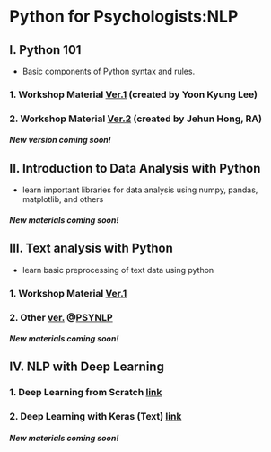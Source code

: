 # Python for Psychologists:NLP

## I. Python 101

- Basic components of Python syntax and rules.

### 1. Workshop Material [Ver.1](https://github.com/yoonlee78/pythonbootcamp) (created by Yoon Kyung Lee)

### 2. Workshop Material [Ver.2](https://github.com/jehunprxzxc/PY-BOOTCAMP2019) (created by Jehun Hong, RA)

#### _New version coming soon!_

## II. Introduction to Data Analysis with Python

- learn important libraries for data analysis using numpy, pandas, matplotlib, and others

#### _New materials coming soon!_

## III. Text analysis with Python

- learn basic preprocessing of text data using python

### 1. Workshop Material [Ver.1](https://github.com/yoonlee78/textmining)

### 2. Other [ver.](https://github.com/psynlp/Training-and-Techniques/tree/master/0704/NLP_Intro) @[PSYNLP](https://github.com/psynlp/Training-and-Techniques/blob/master/README.md) 

#### _New materials coming soon!_

## IV. NLP with Deep Learning

### 1. Deep Learning from Scratch [link](https://github.com/yoonlee78/lab_workshop/tree/master/DeepNLP)

### 2. Deep Learning with Keras (Text) [link](https://github.com/yoonlee78/cogpsi/tree/master/keras/chp6_text_and_sequence)

#### _New materials coming soon!_
